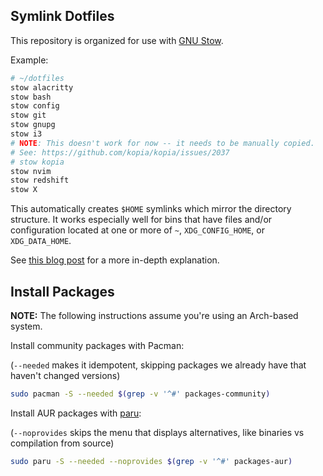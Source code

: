 ## Symlink Dotfiles

This repository is organized for use with [GNU Stow](https://www.gnu.org/software/stow/).

Example:

```bash
# ~/dotfiles
stow alacritty
stow bash
stow config
stow git
stow gnupg
stow i3
# NOTE: This doesn't work for now -- it needs to be manually copied.
# See: https://github.com/kopia/kopia/issues/2037
# stow kopia
stow nvim
stow redshift
stow X
```

This automatically creates `$HOME` symlinks which mirror the directory structure. It works especially well for bins that have files and/or configuration located at one or more of `~`, `XDG_CONFIG_HOME`, or `XDG_DATA_HOME`.

See [this blog post](http://brandon.invergo.net/news/2012-05-26-using-gnu-stow-to-manage-your-dotfiles.html) for a more in-depth explanation.

## Install Packages

**NOTE:** The following instructions assume you're using an Arch-based system.

Install community packages with Pacman:

(`--needed` makes it idempotent, skipping packages we already have that haven't changed versions)

```bash
sudo pacman -S --needed $(grep -v '^#' packages-community)
```

Install AUR packages with [paru](https://github.com/Morganamilo/paru):

(`--noprovides` skips the menu that displays alternatives, like binaries vs compilation from source)

```bash
sudo paru -S --needed --noprovides $(grep -v '^#' packages-aur)
```
